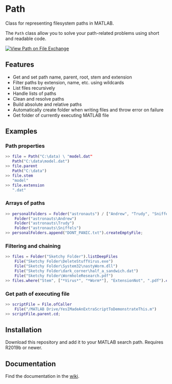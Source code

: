 # Path
Class for representing filesystem paths in MATLAB.

The `Path` class allow you to solve your path-related problems using short and readable code.

[![View Path on File Exchange](https://www.mathworks.com/matlabcentral/images/matlab-file-exchange.svg)](https://www.mathworks.com/matlabcentral/fileexchange/87552-path)

## Features
 - Get and set path name, parent, root, stem and extension
 - Filter paths by extension, name, etc. using wildcards
 - List files recursively
 - Handle lists of paths
 - Clean and resolve paths
 - Build absolute and relative paths
 - Automatically create folder when writing files and throw error on failure
 - Get folder of currently executing MATLAB file

 ## Examples
 ### Path properties
 ```Matlab
>> file = Path("C:\data) \ "model.dat"
    Path("C:\data\model.dat")
>> file.parent
    Path("C:\data")
>> file.stem
    "model"
>> file.extension
    ".dat"
 ```
 ### Arrays of paths
 ```Matlab
>> personalFolders = Folder("astronauts") / ["Andrew", "Trudy", "Sniffels"]
     Folder("astronauts\Andrew")
     Folder("astronauts\Trudy")
     Folder("astronauts\Sniffels")
>> personalFolders.append("DONT_PANIC.txt").createEmptyFile;
``` 
### Filtering and chaining
```Matlab
>> files = Folder("Sketchy Folder").listDeepFiles
    File("Sketchy Folder\DeleteStuffVirus.exe")
    File("Sketchy Folder\System32\nastyWorm.dll")
    File("Sketchy Folder\dark_corner\half_a_sandwich.dat")
    File("Sketchy Folder\WormholeResearch.pdf")
>> files.where("Stem", ["*Virus*", "*Worm*"], "ExtensionNot", ".pdf").copyToFolder("D:\Quarantine");
```
### Get path of executing file
```Matlab
>> scriptFile = File.ofCaller
    File("/MATLAB Drive/YesIMadeAnExtraScriptToDemonstrateThis.m")
>> scriptFile.parent.cd;
```
## Installation
Download this repository and add it to your MATLAB search path. Requires R2019b or newer.
 
## Documentation
Find the documentation in the [wiki](https://www.github.com/MartinKoch123/Path/wiki).
 


 
